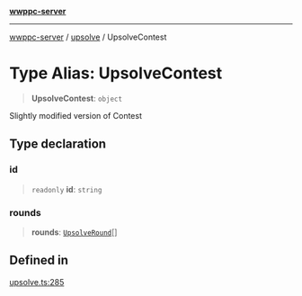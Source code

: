 [**wwppc-server**](../../README.md)

***

[wwppc-server](../../modules.md) / [upsolve](../README.md) / UpsolveContest

# Type Alias: UpsolveContest

> **UpsolveContest**: `object`

Slightly modified version of Contest

## Type declaration

### id

> `readonly` **id**: `string`

### rounds

> **rounds**: [`UpsolveRound`](UpsolveRound.md)[]

## Defined in

[upsolve.ts:285](https://github.com/WWPPC/WWPPC-server/blob/2dee3653c422ea6b91c8bffad27d9e2a1aa16711/src/upsolve.ts#L285)
